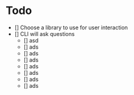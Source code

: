 # Todo

- [] Choose a library to use for user interaction
- [] CLI will ask questions
  - [] asd
  - [] ads
  - [] ads
  - [] ads
  - [] ads
  - [] ads
  - [] ads
  - [] ads
